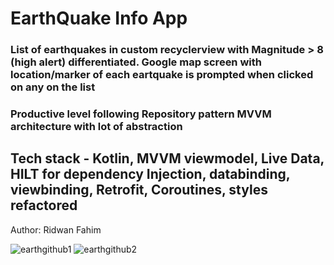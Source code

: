 # EarthQuake Info App 
### List of earthquakes in custom recyclerview with Magnitude > 8 (high alert) differentiated. Google map screen with location/marker of each eartquake is prompted when clicked on any on the list 
### Productive level following Repository pattern MVVM architecture with lot of abstraction
## Tech stack - Kotlin, MVVM viewmodel, Live Data, HILT for dependency Injection, databinding, viewbinding, Retrofit, Coroutines, styles refactored  
Author: Ridwan Fahim

![earthgithub1](https://user-images.githubusercontent.com/83381250/177684558-1f50c424-f385-40d2-abf7-491e5c63a188.png)
![earthgithub2](https://user-images.githubusercontent.com/83381250/177684157-56d2d77d-824c-4dcd-86d1-08d034fdde8c.png)
